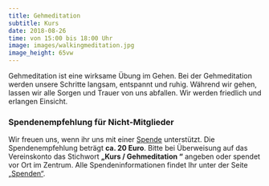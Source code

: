 ```yaml
---
title: Gehmeditation
subtitle: Kurs
date: 2018-08-26
time: von 15:00 bis 18:00 Uhr
image: images/walkingmeditation.jpg
image_height: 65vw
---
```

Gehmeditation ist eine wirksame Übung im Gehen. Bei der Gehmeditation werden unsere Schritte langsam, entspannt und ruhig. Während wir gehen, lassen wir alle Sorgen und Trauer von uns abfallen. Wir werden friedlich und erlangen Einsicht.

### Spendenempfehlung für Nicht-Mitglieder
Wir freuen uns, wenn ihr uns mit einer [Spende](spenden.html) unterstützt.  Die Spendenempfehlung beträgt **ca. 20 Euro**. Bitte bei Überweisung auf das Vereinskonto das Stichwort **„Kurs / Gehmeditation “** angeben oder spendet vor Ort im Zentrum. Alle Spendeninformationen findet Ihr unter der Seite [„Spenden“](spenden.html).
